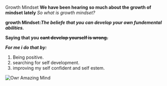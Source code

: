 Growth Mindset
**We have been hearing so much about the growth of mindset lately**
*So what is growth mindset?*

**growth Mindset:_The beliefe that you can develop your own fundemental abilities._**

**Saying that you ~~cant develop yourself is wrong.~~**

***For me i do that by:***
1. Being positive.
2. searching for self development.
3. improving my self confident and self estem.

![Owr Amazing Mind](https://wp.technologyreview.com/wp-content/uploads/2019/07/gettyimages-932729844arxivbrain-10.jpg)

